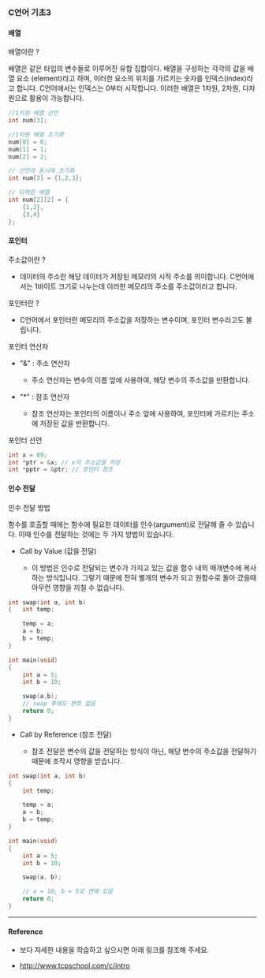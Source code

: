 ### C언어 기초3

#### 배열

배열이란 ?

배열은 같은 타입의 변수들로 이루어진 유합 집합이다. 배열을 구성하는 각각의 값을 배열 요소 (element)라고 하며, 이러한 요소의 위치를 가르키는 숫자를 인덱스(index)라고 합니다. C언어에서는 인덱스는 0부터 시작합니다. 이러한 배열은 1차원, 2차원, 다차원으로 활용이 가능합니다.

```c
//1차원 배열 선언
int num[3];

//1차원 배열 초기화
num[0] = 0;
num[1] = 1;
num[2] = 2;

// 선언과 동시에 초기화
int num[3] = {1,2,3};

// 다차원 배열
int num[2][2] = {
    {1,2},
    {3,4}
};

```

#### 포인터

주소값이란 ?

- 데이터의 주소란 해당 데이터가 저장된 메모리의 시작 주소를 의미합니다. C언어에서는 1바이트 크기로 나누는데 이러한 메모리의 주소를 주소값이라고 합니다.

포인터란 ?

- C언어에서 포인터란 메모리의 주소값을 저장하는 변수이며, 포인터 변수라고도 불립니다.

포인터 연산자

- "&" : 주소 연산자

  - 주소 연산자는 변수의 이름 앞에 사용하여, 해당 변수의 주소값을 반환합니다.

- "\*" : 참조 연산자

  - 참조 연산자는 포인터의 이름이나 주소 앞에 사용하여, 포인터에 가르키는 주소에 저장된 값을 반환합니다.

포인터 선언

```c
int x = 89;
int *ptr = &x; // x의 주소값을 저장
int *pptr = &ptr; // 포인터 참조
```

#### 인수 전달

인수 전달 방법

함수를 호출할 때에는 함수에 필요한 데이터를 인수(argument)로 전달해 줄 수 있습니다. 이때 인수를 전달하는 것에는 두 가지 방법이 있습니다.

- Call by Value (값을 전달)

  - 이 방법은 인수로 전달되는 변수가 가지고 있는 값을 함수 내의 매개변수에 복사하는 방식입니다. 그렇기 때문에 전혀 별개의 변수가 되고 원함수로 돌아 갔을때 아무런 영향을 끼칠 수 없습니다.

```c
int swap(int a, int b)
{   int temp;

    temp = a;
    a = b;
    b = temp;
}

int main(void)
{
    int a = 5;
    int b = 10;

    swap(a,b);
    // swap 후에도 변화 없음
    return 0;
}
```

- Call by Reference (참조 전달)

  - 참조 전달은 변수의 값을 전달하는 방식이 아닌, 해당 변수의 주소값을 전달하기 때문에 조작시 영향을 받습니다.

```c
int swap(int a, int b)
{
    int temp;

    temp = a;
    a = b;
    b = temp;
}

int main(void)
{
    int a = 5;
    int b = 10;

    swap(a, b);

    // a = 10, b = 5로 변해 있음
    return 0;
}
```

---

#### Reference

- 보다 자세한 내용을 학습하고 싶으시면 아래 링크를 참조해 주세요.

- http://www.tcpschool.com/c/intro
